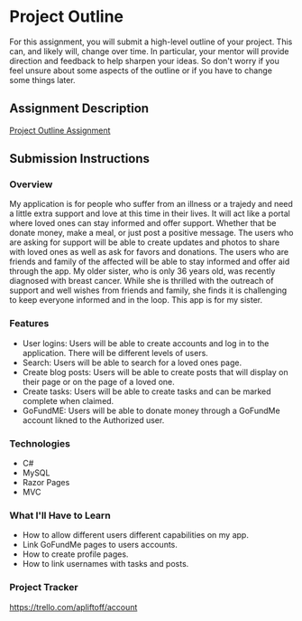 # Project Outline
For this assignment, you will submit a high-level outline of your project. This can, and likely will, change over time. In particular, your mentor will provide direction and feedback to help sharpen your ideas. So don't worry if you feel unsure about some aspects of the outline or if you have to change some things later.

## Assignment Description
[Project Outline Assignment](https://education.launchcode.org/liftoff/modules/assignments/project-outline)

## Submission Instructions

### Overview
My application is for people who suffer from an illness or a trajedy and need a little extra support and love at this time in their lives. It will act like a portal where loved ones can stay informed and offer support. Whether that be donate money, make a meal, or just post a positive message. The users who are asking for support will be able to create updates and photos to share with loved ones as well as ask for favors and donations. The users who are friends and family of the affected will be able to stay informed and offer aid through the app. My older sister, who is only 36 years old, was recently diagnosed with breast cancer. While she is thrilled with the outreach of support and well wishes from friends and family, she finds it is challenging to keep everyone informed and in the loop. This app is for my sister.
### Features
- User logins: Users will be able to create accounts and log in to the application. There will be different levels of users. 
- Search: Users will be able to search for a loved ones page. 
- Create blog posts: Users will be able to create posts that will display on their page or on the page of a loved one.
- Create tasks: Users will be able to create tasks and can be marked complete when claimed. 
- GoFundME: Users will be able to donate money through a GoFundMe account likned to the Authorized user. 
### Technologies
- C#
- MySQL
- Razor Pages
- MVC
### What I'll Have to Learn
- How to allow different users different capabilities on my app. 
- Link GoFundMe pages to users accounts. 
- How to create profile pages.
- How to link usernames with tasks and posts. 

### Project Tracker
https://trello.com/apliftoff/account
 
